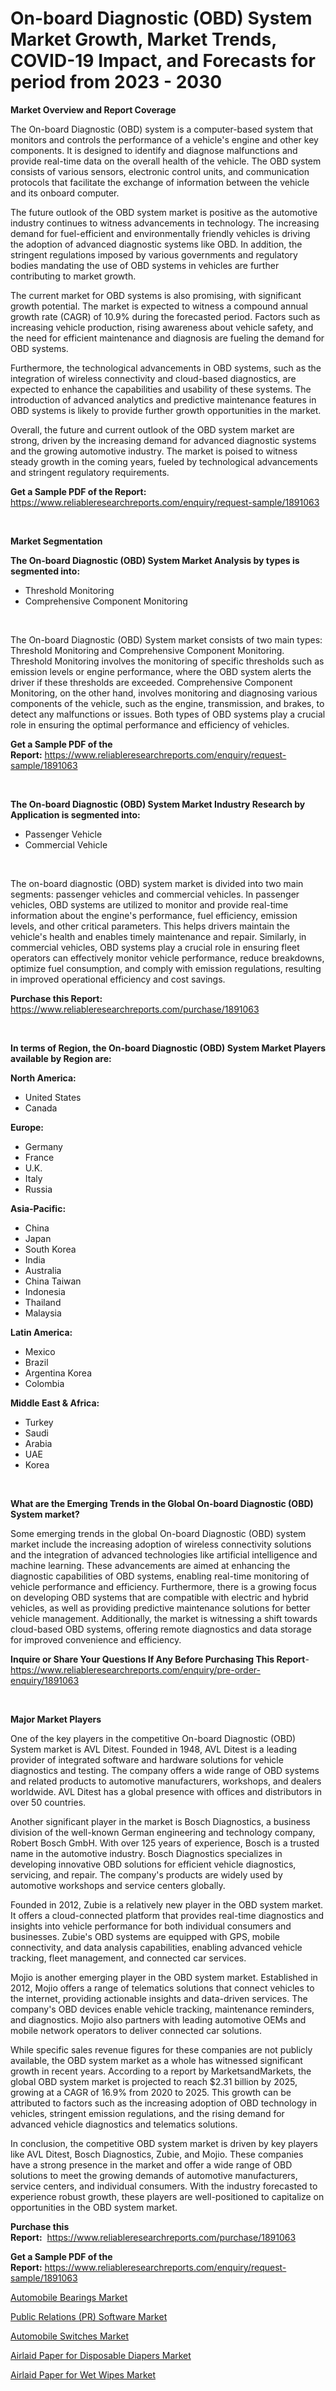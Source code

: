 <p><h1>On-board Diagnostic (OBD) System Market Growth, Market Trends, COVID-19 Impact, and Forecasts for period from 2023 - 2030</h1></p><p><strong>Market Overview and Report Coverage</strong></p>
<p><p>The On-board Diagnostic (OBD) system is a computer-based system that monitors and controls the performance of a vehicle's engine and other key components. It is designed to identify and diagnose malfunctions and provide real-time data on the overall health of the vehicle. The OBD system consists of various sensors, electronic control units, and communication protocols that facilitate the exchange of information between the vehicle and its onboard computer.</p><p>The future outlook of the OBD system market is positive as the automotive industry continues to witness advancements in technology. The increasing demand for fuel-efficient and environmentally friendly vehicles is driving the adoption of advanced diagnostic systems like OBD. In addition, the stringent regulations imposed by various governments and regulatory bodies mandating the use of OBD systems in vehicles are further contributing to market growth.</p><p>The current market for OBD systems is also promising, with significant growth potential. The market is expected to witness a compound annual growth rate (CAGR) of 10.9% during the forecasted period. Factors such as increasing vehicle production, rising awareness about vehicle safety, and the need for efficient maintenance and diagnosis are fueling the demand for OBD systems.</p><p>Furthermore, the technological advancements in OBD systems, such as the integration of wireless connectivity and cloud-based diagnostics, are expected to enhance the capabilities and usability of these systems. The introduction of advanced analytics and predictive maintenance features in OBD systems is likely to provide further growth opportunities in the market.</p><p>Overall, the future and current outlook of the OBD system market are strong, driven by the increasing demand for advanced diagnostic systems and the growing automotive industry. The market is poised to witness steady growth in the coming years, fueled by technological advancements and stringent regulatory requirements.</p></p>
<p><strong>Get a Sample PDF of the Report:</strong> <a href="https://www.reliableresearchreports.com/enquiry/request-sample/1891063">https://www.reliableresearchreports.com/enquiry/request-sample/1891063</a></p>
<p>&nbsp;</p>
<p><strong>Market Segmentation</strong></p>
<p><strong>The On-board Diagnostic (OBD) System Market Analysis by types is segmented into:</strong></p>
<p><ul><li>Threshold Monitoring</li><li>Comprehensive Component Monitoring</li></ul></p>
<p>&nbsp;</p>
<p><p>The On-board Diagnostic (OBD) System market consists of two main types: Threshold Monitoring and Comprehensive Component Monitoring. Threshold Monitoring involves the monitoring of specific thresholds such as emission levels or engine performance, where the OBD system alerts the driver if these thresholds are exceeded. Comprehensive Component Monitoring, on the other hand, involves monitoring and diagnosing various components of the vehicle, such as the engine, transmission, and brakes, to detect any malfunctions or issues. Both types of OBD systems play a crucial role in ensuring the optimal performance and efficiency of vehicles.</p></p>
<p><strong>Get a Sample PDF of the Report:</strong>&nbsp;<a href="https://www.reliableresearchreports.com/enquiry/request-sample/1891063">https://www.reliableresearchreports.com/enquiry/request-sample/1891063</a></p>
<p>&nbsp;</p>
<p><strong>The On-board Diagnostic (OBD) System Market Industry Research by Application is segmented into:</strong></p>
<p><ul><li>Passenger Vehicle</li><li>Commercial Vehicle</li></ul></p>
<p>&nbsp;</p>
<p><p>The on-board diagnostic (OBD) system market is divided into two main segments: passenger vehicles and commercial vehicles. In passenger vehicles, OBD systems are utilized to monitor and provide real-time information about the engine's performance, fuel efficiency, emission levels, and other critical parameters. This helps drivers maintain the vehicle's health and enables timely maintenance and repair. Similarly, in commercial vehicles, OBD systems play a crucial role in ensuring fleet operators can effectively monitor vehicle performance, reduce breakdowns, optimize fuel consumption, and comply with emission regulations, resulting in improved operational efficiency and cost savings.</p></p>
<p><strong>Purchase this Report:</strong>&nbsp; <a href="https://www.reliableresearchreports.com/purchase/1891063">https://www.reliableresearchreports.com/purchase/1891063</a></p>
<p>&nbsp;</p>
<p><strong>In terms of Region, the On-board Diagnostic (OBD) System Market Players available by Region are:</strong></p>
<p>
    <p> <strong> North America: </strong>
        <ul>
            <li>United States</li>
            <li>Canada</li>
        </ul>
        </p> 
    <p> <strong> Europe: </strong>
        <ul>
            <li>Germany</li>
            <li>France</li>
            <li>U.K.</li>
            <li>Italy</li>
            <li>Russia</li>
        </ul>
        </p> 
    <p> <strong> Asia-Pacific: </strong>
        <ul>
            <li>China</li>
            <li>Japan</li>
            <li>South Korea</li>
            <li>India</li>
            <li>Australia</li>
            <li>China Taiwan</li>
            <li>Indonesia</li>
            <li>Thailand</li>
            <li>Malaysia</li>
        </ul>
        </p> 
    <p> <strong> Latin America: </strong>
        <ul>
            <li>Mexico</li>
            <li>Brazil</li>
            <li>Argentina Korea</li>
            <li>Colombia</li>
        </ul>
        </p> 
    <p> <strong> Middle East & Africa: </strong>
        <ul>
            <li>Turkey</li>
            <li>Saudi</li>
            <li>Arabia</li>
            <li>UAE</li>
            <li>Korea</li>
        </ul>
    </p>
    </p>
<p>&nbsp;</p>
<p><strong>What are the Emerging Trends in the Global On-board Diagnostic (OBD) System market?</strong></p>
<p><p>Some emerging trends in the global On-board Diagnostic (OBD) system market include the increasing adoption of wireless connectivity solutions and the integration of advanced technologies like artificial intelligence and machine learning. These advancements are aimed at enhancing the diagnostic capabilities of OBD systems, enabling real-time monitoring of vehicle performance and efficiency. Furthermore, there is a growing focus on developing OBD systems that are compatible with electric and hybrid vehicles, as well as providing predictive maintenance solutions for better vehicle management. Additionally, the market is witnessing a shift towards cloud-based OBD systems, offering remote diagnostics and data storage for improved convenience and efficiency.</p></p>
<p><strong>Inquire or Share Your Questions If Any Before Purchasing This Report</strong>- <a href="https://www.reliableresearchreports.com/enquiry/pre-order-enquiry/1891063">https://www.reliableresearchreports.com/enquiry/pre-order-enquiry/1891063</a></p>
<p>&nbsp;</p>
<p><strong>Major Market Players</strong></p>
<p><p>One of the key players in the competitive On-board Diagnostic (OBD) System market is AVL Ditest. Founded in 1948, AVL Ditest is a leading provider of integrated software and hardware solutions for vehicle diagnostics and testing. The company offers a wide range of OBD systems and related products to automotive manufacturers, workshops, and dealers worldwide. AVL Ditest has a global presence with offices and distributors in over 50 countries.</p><p>Another significant player in the market is Bosch Diagnostics, a business division of the well-known German engineering and technology company, Robert Bosch GmbH. With over 125 years of experience, Bosch is a trusted name in the automotive industry. Bosch Diagnostics specializes in developing innovative OBD solutions for efficient vehicle diagnostics, servicing, and repair. The company's products are widely used by automotive workshops and service centers globally.</p><p>Founded in 2012, Zubie is a relatively new player in the OBD system market. It offers a cloud-connected platform that provides real-time diagnostics and insights into vehicle performance for both individual consumers and businesses. Zubie's OBD systems are equipped with GPS, mobile connectivity, and data analysis capabilities, enabling advanced vehicle tracking, fleet management, and connected car services.</p><p>Mojio is another emerging player in the OBD system market. Established in 2012, Mojio offers a range of telematics solutions that connect vehicles to the internet, providing actionable insights and data-driven services. The company's OBD devices enable vehicle tracking, maintenance reminders, and diagnostics. Mojio also partners with leading automotive OEMs and mobile network operators to deliver connected car solutions.</p><p>While specific sales revenue figures for these companies are not publicly available, the OBD system market as a whole has witnessed significant growth in recent years. According to a report by MarketsandMarkets, the global OBD system market is projected to reach $2.31 billion by 2025, growing at a CAGR of 16.9% from 2020 to 2025. This growth can be attributed to factors such as the increasing adoption of OBD technology in vehicles, stringent emission regulations, and the rising demand for advanced vehicle diagnostics and telematics solutions.</p><p>In conclusion, the competitive OBD system market is driven by key players like AVL Ditest, Bosch Diagnostics, Zubie, and Mojio. These companies have a strong presence in the market and offer a wide range of OBD solutions to meet the growing demands of automotive manufacturers, service centers, and individual consumers. With the industry forecasted to experience robust growth, these players are well-positioned to capitalize on opportunities in the OBD system market.</p></p>
<p><strong>Purchase this Report:</strong>&nbsp;&nbsp;<a href="https://www.reliableresearchreports.com/purchase/1891063">https://www.reliableresearchreports.com/purchase/1891063</a></p>
<p></p>
<p><strong>Get a Sample PDF of the Report:</strong>&nbsp;<a href="https://www.reliableresearchreports.com/enquiry/request-sample/1891063">https://www.reliableresearchreports.com/enquiry/request-sample/1891063</a></p>
<p><p><a href="https://medium.com/@mahimohanrp23/automobile-bearings-market-outlook-industry-overview-and-forecast-2023-to-2030-7ceef30fe8e1">Automobile Bearings Market</a></p><p><a href="https://github.com/maliyahmorrow6654/Market-Research-Report-List-1/blob/main/public-relations-pr-software-market.md">Public Relations (PR) Software Market</a></p><p><a href="https://medium.com/@rajuchacharp23/automobile-switches-market-comprehensive-assessment-by-type-application-and-geography-2ef036dc89b7">Automobile Switches Market</a></p><p><a href="https://www.linkedin.com/pulse/decoding-airlaid-paper-disposable-diapers-market-deep-buone/">Airlaid Paper for Disposable Diapers Market</a></p><p><a href="https://www.linkedin.com/pulse/airlaid-paper-wet-wipes-market-challenges-opportunities-growth-zjjce/">Airlaid Paper for Wet Wipes Market</a></p></p>